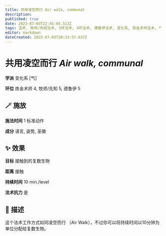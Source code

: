 ```yaml
---
title: 共用凌空而行 Air walk, communal
description: 
published: true
date: 2023-07-03T22:45:05.513Z
tags: 法术, 牧师/先知法术, 5环法术, 4环法术, 德鲁伊法术, 变化系, 炼金术师法术, 气
editor: markdown
dateCreated: 2023-07-03T20:33:57.637Z
---
```


# **共用凌空而行** *Air walk, communal*

**学派** 变化系 \[气\] 

**环位** 炼金术师 4, 牧师/先知 5, 德鲁伊 5

## 🪄 施放

**施法时间** 1 标准动作

**成分** 语言, 姿势, 圣徽

## ✨ 效果 

**目标** 接触到的复数生物 

**距离** 接触  

**持续时间** 10 min./level 

**法术抗力** 是

## 📖 描述

这个法术工作方式如同凌空而行 （Air Walk），不过你可以将持续时间以10分钟为单位分配给复数生物。
    